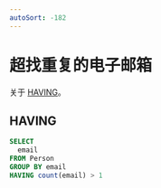 ```yaml
---
autoSort: -182
---
```


# 超找重复的电子邮箱

关于 [HAVING](/backend/mysql/select.html#分组)。

## HAVING

``` sql
SELECT
  email
FROM Person
GROUP BY email
HAVING count(email) > 1
```
